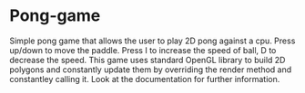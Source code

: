 # Pong-game
Simple pong game that allows the user to play 2D pong against a cpu.
Press up/down to move the paddle.
Press I to increase the speed of ball, D to decrease the speed.
This game uses standard OpenGL library to build 2D polygons and constantly update them by overriding the render method and constantley calling it.
Look at the documentation for further information.
